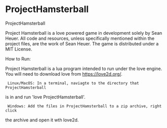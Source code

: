 ProjectHamsterball
==================

ProjectHamsterball

Project Hamsterball is a love powered game in development solely by Sean Heuer.
All code and resources, unless specifically mentioned within the project files, 
are the work of Sean Heuer. The game is distributed under a MIT License.

How to Run:

Project Hamsterball is a lua program intended to run under the love engine. You 
will need to download love from https://love2d.org/.

     Linux/MacOS: In a terminal, naviagte to the directory that ProjectHamsterball
is in and run 'love ProjectHamsterball'.

     Windows: Add the files in ProjectHamsterball to a zip archive, right click
the archive and open it wth love2d.
